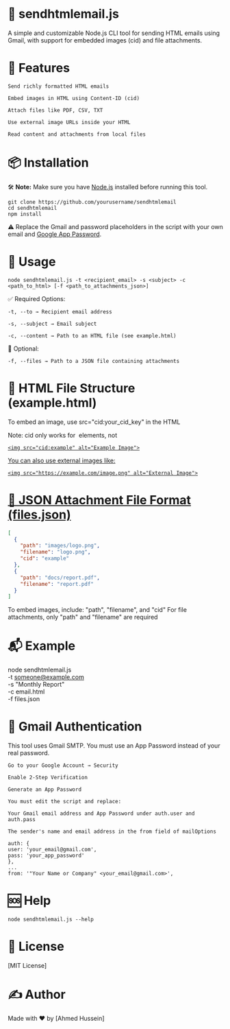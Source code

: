 # 📧 sendhtmlemail.js

A simple and customizable Node.js CLI tool for sending HTML emails using Gmail, with support for embedded images (cid) and file attachments.

# 🚀 Features

    Send richly formatted HTML emails

    Embed images in HTML using Content-ID (cid)

    Attach files like PDF, CSV, TXT

    Use external image URLs inside your HTML

    Read content and attachments from local files

# 📦 Installation 
 
 🛠️ **Note:** Make sure you have [Node.js](https://nodejs.org) installed before running this tool.

```
git clone https://github.com/yourusername/sendhtmlemail
cd sendhtmlemail
npm install
```
⚠️ Replace the Gmail and password placeholders in the script with your own email and [Google App Password](https://support.google.com/accounts/answer/185833).

# 📄 Usage

```
node sendhtmlemail.js -t <recipient_email> -s <subject> -c <path_to_html> [-f <path_to_attachments_json>]

```
✅ Required Options:

    -t, --to → Recipient email address

    -s, --subject → Email subject

    -c, --content → Path to an HTML file (see example.html)

🧩 Optional:

    -f, --files → Path to a JSON file containing attachments

# 📁 HTML File Structure (example.html)

To embed an image, use src="cid:your_cid_key" in the HTML

Note: cid only works for <img> elements, not <a href>
```
<img src="cid:example" alt="Example Image">

```
You can also use external images like:
```
<img src="https://example.com/image.png" alt="External Image">

```

# 📁 JSON Attachment File Format (files.json)

```json
[
  {
    "path": "images/logo.png",
    "filename": "logo.png",
    "cid": "example"
  },
  {
    "path": "docs/report.pdf",
    "filename": "report.pdf"
  }
]

```
To embed images, include: "path", "filename", and "cid"
For file attachments, only "path" and "filename" are required

# 📬 Example

node sendhtmlemail.js \
  -t someone@example.com \
  -s "Monthly Report" \
  -c email.html \
  -f files.json

# 🔐 Gmail Authentication

This tool uses Gmail SMTP. You must use an App Password instead of your real password.

    Go to your Google Account → Security

    Enable 2-Step Verification

    Generate an App Password

    You must edit the script and replace:

    Your Gmail email address and App Password under auth.user and auth.pass

    The sender's name and email address in the from field of mailOptions

  ```
  auth: {
  user: 'your_email@gmail.com',
  pass: 'your_app_password'
},
...
from: '"Your Name or Company" <your_email@gmail.com>',

  ```

# 🆘 Help

```
node sendhtmlemail.js --help

```

# 📄 License

[MIT License]

# ✍️ Author

Made with ❤️ by [Ahmed Hussein]
